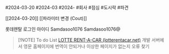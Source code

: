 #2024-03-20
#2024-03
#2024- 
#회사 
#점심 
#도시락
#파견 

[[2024-03-20]]
[[파라미터 변경 (Cout)]]

롯데렌탈 로그인 아이디
    Samdasoo1076
    Samdasoo1076@



> [!NOTE] To do List
>[LOTTE RENT-A-CAR (lotterentacar.net)](https://dev-www.lotterentacar.net/hp/eng/reservation/index.do?LANG=eng)
> 개발 서버에서 영문 홈페이지에 번역이 안되거나 이상한 페이지가 없는지 오류 찾기 
